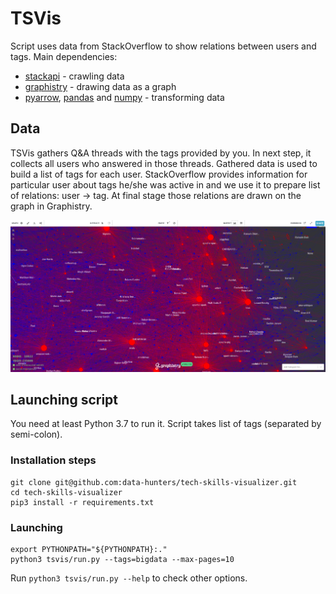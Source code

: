 # TSVis
Script uses data from StackOverflow to show relations between users and tags. Main dependencies:

* [stackapi](https://github.com/AWegnerGitHub/stackapi) - crawling data
* [graphistry](https://github.com/graphistry/pygraphistry) - drawing data as a graph
* [pyarrow](https://github.com/apache/arrow/tree/master/python), [pandas](https://github.com/pandas-dev/pandas) and [numpy](https://github.com/numpy/numpy) - transforming data

## Data
TSVis gathers Q&A threads with the tags provided by you. In next step, it collects all users who answered in those threads. Gathered data is used to build a list of tags for each user. StackOverflow provides information for particular user about tags he/she was active in and we use it to prepare list of relations: user -> tag. At final stage those relations are drawn on the graph in Graphistry.

![Graphistry - sample result](https://github.com/data-hunters/tech-skills-visualizer/blob/main/assets/graphistry_bd.png?raw=true)

## Launching script
You need at least Python 3.7 to run it. Script takes list of tags (separated by semi-colon).

### Installation steps
```
git clone git@github.com:data-hunters/tech-skills-visualizer.git
cd tech-skills-visualizer
pip3 install -r requirements.txt
```

### Launching
```
export PYTHONPATH="${PYTHONPATH}:."
python3 tsvis/run.py --tags=bigdata --max-pages=10
```
Run `python3 tsvis/run.py --help` to check other options.
